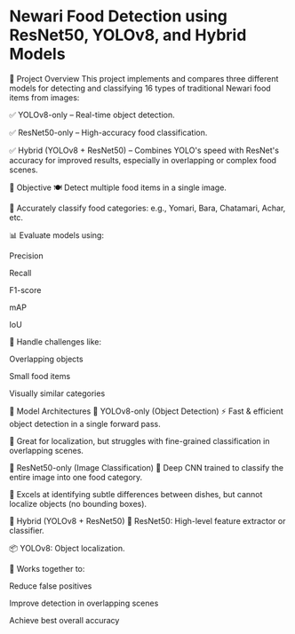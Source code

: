 # Newari Food Detection using ResNet50, YOLOv8, and Hybrid Models

📌 Project Overview
This project implements and compares three different models for detecting and classifying 16 types of traditional Newari food items from images:

✅ YOLOv8-only – Real-time object detection.

✅ ResNet50-only – High-accuracy food classification.

✅ Hybrid (YOLOv8 + ResNet50) – Combines YOLO's speed with ResNet's accuracy for improved results, especially in overlapping or complex food scenes.

🧠 Objective
🍽 Detect multiple food items in a single image.

🍛 Accurately classify food categories: e.g., Yomari, Bara, Chatamari, Achar, etc.

📊 Evaluate models using:

Precision

Recall

F1-score

mAP

IoU

🧩 Handle challenges like:

Overlapping objects

Small food items

Visually similar categories

🧱 Model Architectures
🔹 YOLOv8-only (Object Detection)
⚡ Fast & efficient object detection in a single forward pass.

📍 Great for localization, but struggles with fine-grained classification in overlapping scenes.

🔹 ResNet50-only (Image Classification)
🧠 Deep CNN trained to classify the entire image into one food category.

🧬 Excels at identifying subtle differences between dishes, but cannot localize objects (no bounding boxes).

🔹 Hybrid (YOLOv8 + ResNet50)
🧩 ResNet50: High-level feature extractor or classifier.

📦 YOLOv8: Object localization.

🤝 Works together to:

Reduce false positives

Improve detection in overlapping scenes

Achieve best overall accuracy

